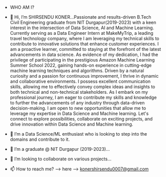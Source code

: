 - WHO AM I?
- 👋 Hi, I’m SHIRSENDU KONER...Passionate and results-driven B.Tech Civil Engineering graduate from NIT Durgapur(2019-2023) with a keen interest in the intersection of Data Science, AI and Machine Learning. Currently serving as a Data Engineer Intern at MakeMyTrip, a leading travel technology company, where I am leveraging my technical skills to contribute to innovative solutions that enhance customer experiences.
I am a proactive learner, committed to staying at the forefront of the latest advancements in data science. As evidence of my dedication, I had the privilege of participating in the prestigious Amazon Machine Learning Summer School 2022, gaining hands-on experience in cutting-edge machine learning techniques and algorithms.
Driven by a natural curiosity and a passion for continuous improvement, I thrive in dynamic and collaborative environments. I possess excellent communication skills, allowing me to effectively convey complex ideas and insights to both technical and non-technical stakeholders.
As I embark on my professional journey, I am eager to contribute my skills and knowledge to further the advancements of any industry through data-driven decision-making. I am open to new opportunities that allow me to leverage my expertise in Data Science and Machine learning.
Let's connect to explore possibilities, collaborate on exciting projects, and drive innovation within Data Science and Machine learning.

- 👀 I’m a Data Science/ML enthusiast who is looking to step into the domains and contribute to it.
- 🌱 I’m a graduate @ NIT Durgapur (2019-2023)...
- 💞️ I’m looking to collaborate on various projects...
- 📫 How to reach me? --> here --> konershirsendu0007@gmail.com

<!---
SHIRSENDU19C80069/SHIRSENDU19C80069 is a ✨ special ✨ repository because its `README.md` (this file) appears on your GitHub profile.
You can click the Preview link to take a look at your changes.
--->
